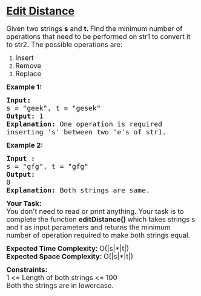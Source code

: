 # [Edit Distance](https://practice.geeksforgeeks.org/problems/edit-distance3702/1)

<div class="problem-statement">
<p></p><p><span style="font-size:18px">Given two strings <strong>s</strong>&nbsp;and <strong>t. </strong>Find the minimum number of operations that need to be performed on str1 to convert it to str2. The possible operations are:</span></p>
<ol>
	<li><span style="font-size:18px">Insert</span></li>
	<li><span style="font-size:18px">Remove</span></li>
	<li><span style="font-size:18px">Replace</span></li>
</ol>
<p><span style="font-size:18px"><strong>Example 1:</strong></span></p>

<pre><span style="font-size:18px"><strong>Input: </strong>
s = "geek", t = "gesek"
<strong>Output:</strong>&nbsp;1
<strong>Explanation: </strong>One operation is required 
inserting 's' between two 'e's of str1.</span>
</pre>

<p><span style="font-size:18px"><strong>Example 2:</strong></span></p>

<pre><span style="font-size:18px"><strong>Input : </strong>
s = "gfg", t = "gfg"
<strong>Output: </strong>
0
<strong>Explanation: </strong>Both strings are same.</span>
</pre>

<p><span style="font-size:18px"><strong>Your Task:</strong><br>
You don't need to read or&nbsp;print anything. Your task is to complete the function <strong>editDistance()&nbsp;</strong>which takes strings s and t as input parameters and returns the minimum number of operation required to make both strings equal.&nbsp;</span></p>
<p><span style="font-size:18px"><strong>Expected Time Complexity:&nbsp;</strong>O(|s|*|t|)<br>
<strong>Expected Space Complexity:&nbsp;</strong>O(|s|*|t|)</span></p>

<p>
<span style="font-size:18px"><strong>Constraints:</strong><br>
1 &lt;= Length of both strings &lt;= 100<br>
Both&nbsp;the strings are in&nbsp;lowercase.</span></p>
 <p></p>
            </div>
